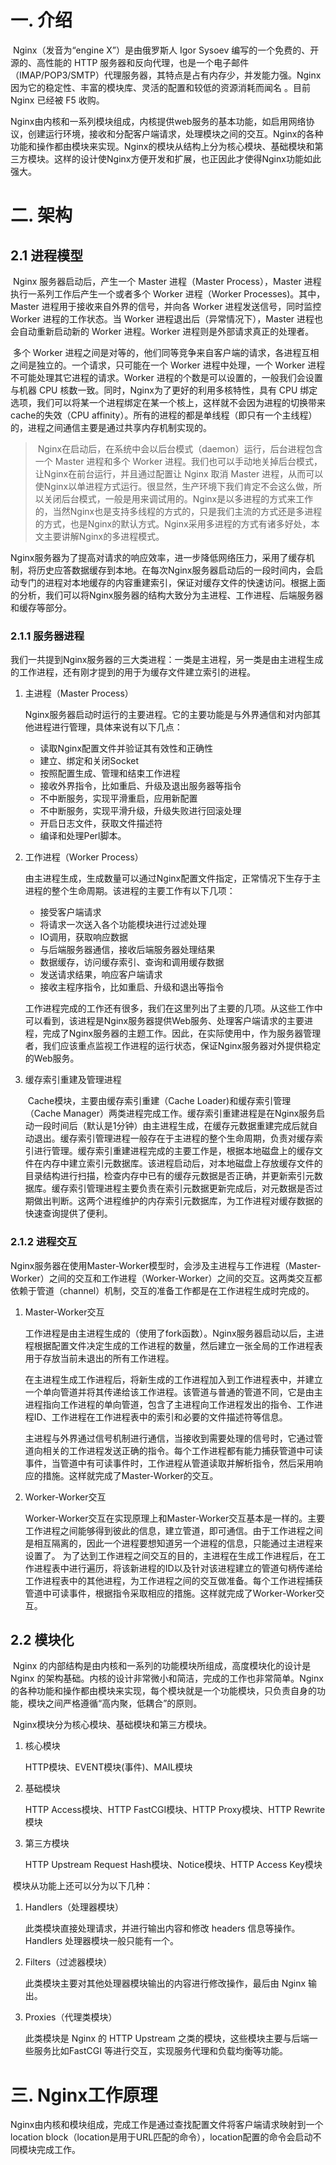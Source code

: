 # 一. 介绍

​		Nginx（发音为“engine X”）是由俄罗斯人 Igor Sysoev 编写的一个免费的、开源的、高性能的 HTTP 服务器和反向代理，也是一个电子邮件（IMAP/POP3/SMTP）代理服务器，其特点是占有内存少，并发能力强。Nginx 因为它的稳定性、丰富的模块库、灵活的配置和较低的资源消耗而闻名 。目前 Nginx 已经被 F5 收购。

​		Nginx由内核和一系列模块组成，内核提供web服务的基本功能，如启用网络协议，创建运行环境，接收和分配客户端请求，处理模块之间的交互。Nginx的各种功能和操作都由模块来实现。Nginx的模块从结构上分为核心模块、基础模块和第三方模块。这样的设计使Nginx方便开发和扩展，也正因此才使得Nginx功能如此强大。

# 二. 架构

## 2.1 进程模型

​		Nginx 服务器启动后，产生一个 Master 进程（Master Process），Master 进程执行一系列工作后产生一个或者多个 Worker 进程（Worker Processes)。其中，Master 进程用于接收来自外界的信号，并向各 Worker 进程发送信号，同时监控 Worker 进程的工作状态。当 Worker 进程退出后（异常情况下），Master 进程也会自动重新启动新的 Worker 进程。Worker 进程则是外部请求真正的处理者。

​		多个 Worker 进程之间是对等的，他们同等竞争来自客户端的请求，各进程互相之间是独立的。一个请求，只可能在一个 Worker 进程中处理，一个 Worker 进程不可能处理其它进程的请求。Worker 进程的个数是可以设置的，一般我们会设置与机器 CPU 核数一致。同时，Nginx为了更好的利用多核特性，具有 CPU 绑定选项，我们可以将某一个进程绑定在某一个核上，这样就不会因为进程的切换带来cache的失效（CPU affinity）。所有的进程的都是单线程（即只有一个主线程）的，进程之间通信主要是通过共享内存机制实现的。

> ​		Nginx在启动后，在系统中会以后台模式（daemon）运行，后台进程包含一个 Master 进程和多个 Worker 进程。我们也可以手动地关掉后台模式，让Nginx在前台运行，并且通过配置让 Nginx 取消 Master 进程，从而可以使Nginx以单进程方式运行。很显然，生产环境下我们肯定不会这么做，所以关闭后台模式，一般是用来调试用的。Nginx是以多进程的方式来工作的，当然Nginx也是支持多线程的方式的，只是我们主流的方式还是多进程的方式，也是Nginx的默认方式。Nginx采用多进程的方式有诸多好处，本文主要讲解Nginx的多进程模式。

​		Nginx服务器为了提高对请求的响应效率，进一步降低网络压力，采用了缓存机制，将历史应答数据缓存到本地。在每次Nginx服务器启动后的一段时间内，会启动专门的进程对本地缓存的内容重建索引，保证对缓存文件的快速访问。
​		根据上面的分析，我们可以将Nginx服务器的结构大致分为主进程、工作进程、后端服务器和缓存等部分。

### 2.1.1 服务器进程

​		我们一共提到Nginx服务器的三大类进程：一类是主进程，另一类是由主进程生成的工作进程，还有刚才提到的用于为缓存文件建立索引的进程。

1. 主进程（Master Process）

   ​		Nginx服务器启动时运行的主要进程。它的主要功能是与外界通信和对内部其他进程进行管理，具体来说有以下几点：

   - 读取Nginx配置文件并验证其有效性和正确性
   - 建立、绑定和关闭Socket
   - 按照配置生成、管理和结束工作进程
   - 接收外界指令，比如重启、升级及退出服务器等指令
   - 不中断服务，实现平滑重启，应用新配置
   - 不中断服务，实现平滑升级，升级失败进行回滚处理
   - 开启日志文件，获取文件描述符
   - 编译和处理Perl脚本。

2. 工作进程（Worker Process）

   ​		由主进程生成，生成数量可以通过Nginx配置文件指定，正常情况下生存于主进程的整个生命周期。该进程的主要工作有以下几项：

   - 接受客户端请求
   - 将请求一次送入各个功能模块进行过滤处理
   - IO调用，获取响应数据
   - 与后端服务器通信，接收后端服务器处理结果
   - 数据缓存，访问缓存索引、查询和调用缓存数据
   - 发送请求结果，响应客户端请求
   - 接收主程序指令，比如重启、升级和退出等指令

   ​		工作进程完成的工作还有很多，我们在这里列出了主要的几项。从这些工作中可以看到，该进程是Nginx服务器提供Web服务、处理客户端请求的主要进程，完成了Nginx服务器的主题工作。因此，在实际使用中，作为服务器管理者，我们应该重点监视工作进程的运行状态，保证Nginx服务器对外提供稳定的Web服务。

3. 缓存索引重建及管理进程

   ​		Cache模块，主要由缓存索引重建（Cache Loader)和缓存索引管理（Cache Manager）两类进程完成工作。缓存索引重建进程是在Nginx服务启动一段时间后（默认是1分钟）由主进程生成，在缓存元数据重建完成后就自动退出。缓存索引管理进程一般存在于主进程的整个生命周期，负责对缓存索引进行管理。
   ​		缓存索引重建进程完成的主要工作是，根据本地磁盘上的缓存文件在内存中建立索引元数据库。该进程启动后，对本地磁盘上存放缓存文件的目录结构进行扫描，检查内存中已有的缓存元数据是否正确，并更新索引元数据库。
   ​		缓存索引管理进程主要负责在索引元数据更新完成后，对元数据是否过期做出判断。
   ​		这两个进程维护的内存索引元数据库，为工作进程对缓存数据的快速查询提供了便利。

   

### 2.1.2 进程交互

​		Nginx服务器在使用Master-Worker模型时，会涉及主进程与工作进程（Master-Worker）之间的交互和工作进程（Worker-Worker）之间的交互。这两类交互都依赖于管道（channel）机制，交互的准备工作都是在工作进程生成时完成的。

1. Master-Worker交互

   ​		工作进程是由主进程生成的（使用了fork函数）。Nginx服务器启动以后，主进程根据配置文件决定生成的工作进程的数量，然后建立一张全局的工作进程表用于存放当前未退出的所有工作进程。

   ​		在主进程生成工作进程后，将新生成的工作进程加入到工作进程表中，并建立一个单向管道并将其传递给该工作进程。该管道与普通的管道不同，它是由主进程指向工作进程的单向管道，包含了主进程向工作进程发出的指令、工作进程ID、工作进程在工作进程表中的索引和必要的文件描述符等信息。

   ​		主进程与外界通过信号机制进行通信，当接收到需要处理的信号时，它通过管道向相关的工作进程发送正确的指令。每个工作进程都有能力捕获管道中可读事件，当管道中有可读事件时，工作进程从管道读取并解析指令，然后采用响应的措施。这样就完成了Master-Worker的交互。

2. Worker-Worker交互

   ​		Worker-Worker交互在实现原理上和Master-Worker交互基本是一样的。主要工作进程之间能够得到彼此的信息，建立管道，即可通信。由于工作进程之间是相互隔离的，因此一个进程要想知道另一个进程的信息，只能通过主进程来设置了。
    		为了达到工作进程之间交互的目的，主进程在生成工作进程后，在工作进程表中进行遍历，将该新进程的ID以及针对该进程建立的管道句柄传递给工作进程表中的其他进程，为工作进程之间的交互做准备。每个工作进程捕获管道中可读事件，根据指令采取相应的措施。这样就完成了Worker-Worker交互。

   

   

   

   

   

## 2.2 模块化

​		Nginx 的内部结构是由内核和一系列的功能模块所组成，高度模块化的设计是 Nginx 的架构基础。内核的设计非常微小和简洁，完成的工作也非常简单。Nginx的各种功能和操作都由模块来实现，每个模块就是一个功能模块，只负责自身的功能，模块之间严格遵循“高内聚，低耦合”的原则。

​		Nginx模块分为核心模块、基础模块和第三方模块。

1. 核心模块

   HTTP模块、EVENT模块(事件)、MAIL模块

2. 基础模块

   HTTP Access模块、HTTP FastCGI模块、HTTP Proxy模块、HTTP Rewrite模块

3. 第三方模块

   HTTP Upstream Request Hash模块、Notice模块、HTTP Access Key模块

​		模块从功能上还可以分为以下几种：

1. Handlers（处理器模块）

   此类模块直接处理请求，并进行输出内容和修改 headers 信息等操作。Handlers 处理器模块一般只能有一个。

2. Filters（过滤器模块）

   此类模块主要对其他处理器模块输出的内容进行修改操作，最后由 Nginx 输出。

3. Proxies（代理类模块）

   此类模块是 Nginx 的 HTTP Upstream 之类的模块，这些模块主要与后端一些服务比如FastCGI 等进行交互，实现服务代理和负载均衡等功能。

# 三. Nginx工作原理

​		Nginx由内核和模块组成，完成工作是通过查找配置文件将客户端请求映射到一个location block（location是用于URL匹配的命令），location配置的命令会启动不同模块完成工作。

